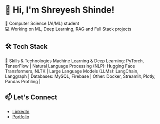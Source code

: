 # 👋 Hi, I'm Shreyesh Shinde!

🎯 Computer Science (AI/ML) student  
💻 Working on ML, Deep Learning, RAG and Full Stack projects  
## 🛠️ Tech Stack

🚀 Skills & Technologies
Machine Learning & Deep Learning: PyTorch, TensorFlow |
Natural Language Processing (NLP): Hugging Face Transformers, NLTK |
Large Language Models (LLMs): LangChain, Langgraph |
Databases: MySQL, Firebase |
Other: Docker, Streamlit, Plotly, Pandas Profiling |


## 📫 Let's Connect

- [LinkedIn](https://www.linkedin.com/in/shreyesh-shinde-897450290/)
- [Portfolio](https://yourportfolio.com)

